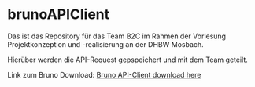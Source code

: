 # brunoAPIClient

Das ist das Repository für das Team B2C im Rahmen der Vorlesung Projektkonzeption und -realisierung an der DHBW Mosbach. 

Hierüber werden die API-Request gepspeichert und mit dem Team geteilt. 

Link zum Bruno Download: [Bruno API-Client download here](https://www.usebruno.com/downloads)
